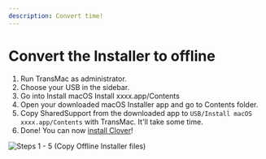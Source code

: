 ```yaml
---
description: Convert time!
---
```


# Convert the Installer to offline

1. Run TransMac as administrator.
2. Choose your USB in the sidebar.
3. Go into Install macOS Install xxxx.app/Contents
4. Open your downloaded macOS Installer app and go to Contents folder.
5. Copy SharedSupport from the downloaded app to `USB/Install macOS xxxx.app/Contents` with TransMac. It'll take some time.
6. Done! You can now [install Clover](../from-macos.md#part-2)!

![Steps 1 - 5 \(Copy Offline Installer files\)](../../../.gitbook/assets/2019-06-16-22-29-_2.gif)

